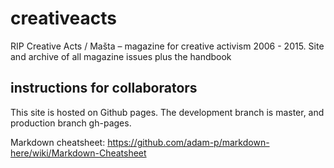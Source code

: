# creativeacts
RIP Creative Acts / Mašta – magazine for creative activism 2006 - 2015. Site and archive of all magazine issues plus the handbook


## instructions for collaborators
This site is hosted on Github pages.
The development branch is master, and production branch gh-pages.

Markdown cheatsheet: https://github.com/adam-p/markdown-here/wiki/Markdown-Cheatsheet
